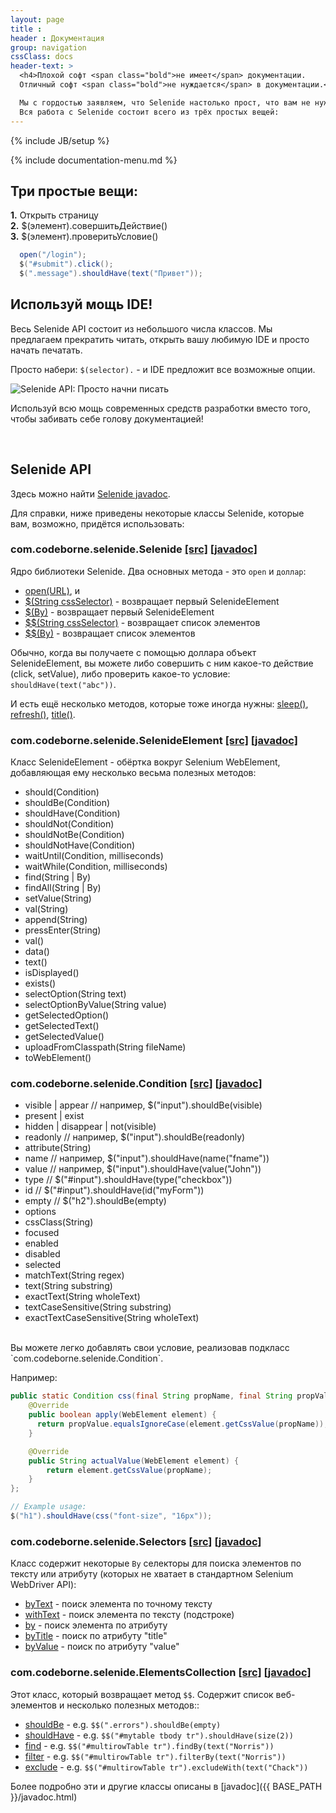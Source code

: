 ```yaml
---
layout: page
title :
header : Документация
group: navigation
cssClass: docs
header-text: >
  <h4>Плохой софт <span class="bold">не имеет</span> документации.
  Отличный софт <span class="bold">не нуждается</span> в документации.</h4>

  Мы с гордостью заявляем, что Selenide настолько прост, что вам не нужно читать тонны документации, чтобы начать с ним работать.<br/>
  Вся работа с Selenide состоит всего из трёх простых вещей:
---
```

{% include JB/setup %}

{% include documentation-menu.md %}

## Три простые вещи:
<strong>1.</strong>  Открыть страницу   <br>
<strong>2.</strong>  $(элемент).совершитьДействие()<br>
<strong>3.</strong>  $(элемент).проверитьУсловие()<br>

```java
  open("/login");
  $("#submit").click();
  $(".message").shouldHave(text("Привет"));
```

## Используй мощь IDE!

Весь Selenide API состоит из небольшого числа классов. Мы предлагаем прекратить читать, открыть вашу любимую IDE и просто начать печатать.

Просто набери: `$(selector).` - и IDE предложит все возможные опции.

<img src="{{ BASE_PATH }}/images/ide-just-start-typing.png" alt="Selenide API: Просто начни писать"/>

Используй всю мощь современных средств разработки вместо того, чтобы забивать себе голову документацией!

<br/>

## Selenide API

Здесь можно найти <a href="http://selenide.org/javadoc/{{site.SELENIDE_VERSION}}" target="_blank">Selenide javadoc</a>.

Для справки, ниже приведены некоторые классы Selenide, которые вам, возможно, придётся использовать:

<h3>com.codeborne.selenide.Selenide
  <a target="_blank" href="https://github.com/codeborne/selenide/blob/master/src/main/java/com/codeborne/selenide/Selenide.java">[src]</a>
  <a target="_blank" href="http://selenide.org/javadoc/{{site.SELENIDE_VERSION}}/com/codeborne/selenide/Selenide.html">[javadoc]</a>
</h3>

Ядро библиотеки Selenide. Два основных метода - это `open` и `доллар`:
<ul>
  <li><a href="http://selenide.org/javadoc/{{site.SELENIDE_VERSION}}/com/codeborne/selenide/Selenide.html#open(java.lang.String)">open(URL)</a>, и</li>
  <li><a href="http://selenide.org/javadoc/{{site.SELENIDE_VERSION}}/com/codeborne/selenide/Selenide.html#$(java.lang.String)">$(String cssSelector)</a>   - возвращает первый SelenideElement</li>
  <li><a href="http://selenide.org/javadoc/{{site.SELENIDE_VERSION}}/com/codeborne/selenide/Selenide.html#$(org.openqa.selenium.By)">$(By)</a>   - возвращает первый SelenideElement</li>
  <li><a href="http://selenide.org/javadoc/{{site.SELENIDE_VERSION}}/com/codeborne/selenide/Selenide.html#$$(java.lang.String)">$$(String cssSelector)</a>   - возвращает список элементов</li>
  <li><a href="http://selenide.org/javadoc/{{site.SELENIDE_VERSION}}/com/codeborne/selenide/Selenide.html#$$(org.openqa.selenium.By)">$$(By)</a>   - возвращает список элементов</li>
</ul>

Обычно, когда вы получаете с помощью доллара объект SelenideElement, вы можете либо
совершить с ним какое-то действие (click, setValue), либо проверить какое-то условие: `shouldHave(text("abc"))`.

И есть ещё несколько методов, которые тоже иногда нужны:
<a href="http://selenide.org/javadoc/{{site.SELENIDE_VERSION}}/com/codeborne/selenide/Selenide.html#sleep(long)">sleep()</a>,
<a href="http://selenide.org/javadoc/{{site.SELENIDE_VERSION}}/com/codeborne/selenide/Selenide.html#refresh()">refresh()</a>,
<a href="http://selenide.org/javadoc/{{site.SELENIDE_VERSION}}/com/codeborne/selenide/Selenide.html#title()">title()</a>.

<h3>com.codeborne.selenide.SelenideElement
  <a target="_blank" href="https://github.com/codeborne/selenide/blob/master/src/main/java/com/codeborne/selenide/SelenideElement.java">[src]</a>
  <a target="_blank" href="http://selenide.org/javadoc/{{site.SELENIDE_VERSION}}/com/codeborne/selenide/SelenideElement.html">[javadoc]</a>
</h3>

Класс SelenideElement - обёртка вокруг Selenium WebElement, добавляющая ему несколько весьма полезных методов:

*  should(Condition)
*  shouldBe(Condition)
*  shouldHave(Condition)
*  shouldNot(Condition)
*  shouldNotBe(Condition)
*  shouldNotHave(Condition)<br/>
*  waitUntil(Condition, milliseconds)
*  waitWhile(Condition, milliseconds)<br/>
*  find(String | By)
*  findAll(String | By)<br/>
*  setValue(String)
*  val(String)
*  append(String)
*  pressEnter(String)<br/>
*  val()
*  data()
*  text()
*  isDisplayed()
*  exists()<br/>
*  selectOption(String text)
*  selectOptionByValue(String value)
*  getSelectedOption()
*  getSelectedText()
*  getSelectedValue()<br/>
*  uploadFromClasspath(String fileName)
*  toWebElement()

<h3>com.codeborne.selenide.Condition
  <a target="_blank" href="https://github.com/codeborne/selenide/blob/master/src/main/java/com/codeborne/selenide/Condition.java">[src]</a>
  <a target="_blank" href="http://selenide.org/javadoc/{{site.SELENIDE_VERSION}}/com/codeborne/selenide/Condition.html">[javadoc]</a>
</h3>

*   visible | appear   // например, $("input").shouldBe(visible)
*   present | exist
*   hidden | disappear | not(visible)
*   readonly           // например, $("input").shouldBe(readonly)
*   attribute(String)
*   name               // например, $("input").shouldHave(name("fname"))
*   value              // например, $("input").shouldHave(value("John"))
*   type               // $("#input").shouldHave(type("checkbox"))
*   id                 // $("#input").shouldHave(id("myForm"))
*   empty              // $("h2").shouldBe(empty)
*   options
*   cssClass(String)
*   focused
*   enabled
*   disabled
*   selected
*   matchText(String regex)
*   text(String substring)
*   exactText(String wholeText)
*   textCaseSensitive(String substring)
*   exactTextCaseSensitive(String wholeText)

<br/>
Вы можете легко добавлять свои условие, реализовав подкласс `com.codeborne.selenide.Condition`.

Например:

```java
public static Condition css(final String propName, final String propValue) {
    @Override
    public boolean apply(WebElement element) {
      return propValue.equalsIgnoreCase(element.getCssValue(propName));
    }

    @Override
    public String actualValue(WebElement element) {
        return element.getCssValue(propName);
    }
};

// Example usage:
$("h1").shouldHave(css("font-size", "16px"));
```


<h3>com.codeborne.selenide.Selectors
  <a target="_blank" href="https://github.com/codeborne/selenide/blob/master/src/main/java/com/codeborne/selenide/Selectors.java">[src]</a>
  <a target="_blank" href="http://selenide.org/javadoc/{{site.SELENIDE_VERSION}}/com/codeborne/selenide/Selectors.html">[javadoc]</a>
</h3>

Класс содержит некоторые `By` селекторы для поиска элементов по тексту или атрибуту (которых не хватает в стандартном Selenium WebDriver API):

*   <a href="http://selenide.org/javadoc/{{site.SELENIDE_VERSION}}/com/codeborne/selenide/Selectors.html#byText(java.lang.String)">byText</a>     - поиск элемента по точному тексту
*   <a href="http://selenide.org/javadoc/{{site.SELENIDE_VERSION}}/com/codeborne/selenide/Selectors.html#withText(java.lang.String)">withText</a>   - поиск элемента по тексту (подстроке)
*   <a href="http://selenide.org/javadoc/{{site.SELENIDE_VERSION}}/com/codeborne/selenide/Selectors.html#by(java.lang.String, java.lang.String)">by</a>    - поиск элемента по атрибуту
*   <a href="http://selenide.org/javadoc/{{site.SELENIDE_VERSION}}/com/codeborne/selenide/Selectors.html#byTitle(java.lang.String)">byTitle</a>   - поиск по атрибуту "title"
*   <a href="http://selenide.org/javadoc/{{site.SELENIDE_VERSION}}/com/codeborne/selenide/Selectors.html#byValue(java.lang.String)">byValue</a>   - поиск по атрибуту "value"

<h3>com.codeborne.selenide.ElementsCollection
  <a target="_blank" href="https://github.com/codeborne/selenide/blob/master/src/main/java/com/codeborne/selenide/ElementsCollection.java">[src]</a>
  <a target="_blank" href="http://selenide.org/javadoc/{{site.SELENIDE_VERSION}}/com/codeborne/selenide/ElementsCollection.html">[javadoc]</a>
</h3>

Этот класс, который возвращает метод `$$`. Содержит список веб-элементов и несколько полезных методов::

*   <a href="http://selenide.org/javadoc/{{site.SELENIDE_VERSION}}/com/codeborne/selenide/ElementsCollection.html#shouldBe(com.codeborne.selenide.CollectionCondition)">shouldBe</a>     - e.g. `$$(".errors").shouldBe(empty)`
*   <a href="http://selenide.org/javadoc/{{site.SELENIDE_VERSION}}/com/codeborne/selenide/ElementsCollection.html#shouldHave(com.codeborne.selenide.CollectionCondition)">shouldHave</a>     - e.g. `$$("#mytable tbody tr").shouldHave(size(2))`
*   <a href="http://selenide.org/javadoc/{{site.SELENIDE_VERSION}}/com/codeborne/selenide/ElementsCollection.html#find(com.codeborne.selenide.Condition)">find</a>     - e.g. `$$("#multirowTable tr").findBy(text("Norris"))`
*   <a href="http://selenide.org/javadoc/{{site.SELENIDE_VERSION}}/com/codeborne/selenide/ElementsCollection.html#filter(com.codeborne.selenide.Condition)">filter</a>     - e.g. `$$("#multirowTable tr").filterBy(text("Norris"))`
*   <a href="http://selenide.org/javadoc/{{site.SELENIDE_VERSION}}/com/codeborne/selenide/ElementsCollection.html#exclude(com.codeborne.selenide.Condition)">exclude</a>     - e.g. `$$("#multirowTable tr").excludeWith(text("Chack"))`


Более подробно эти и другие классы описаны в [javadoc]({{ BASE_PATH }}/javadoc.html)
